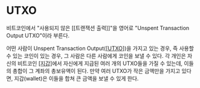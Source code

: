 # UTXO

비트코인에서 "사용되지 않은 [[트랜잭션 출력]]"을 영어로 "Unspent Transaction Output UTXO"이라 부른다.

어떤 사람이 Unspent Transaction Output([[UTXO]])을 가지고 있는 경우, 즉 사용할 수 있는 코인이 있는 경우, 그 사람은 다른 사람에게 코인을 보낼 수 있다. 각 개인은 자신의 비트코인 [[지갑]](wallet)에서 자신에게 지급된 여러 개의 UTXO들을 가질 수 있는데, 이들의 총합이 그 계좌의 총보유액이 된다. 만약 여러 UTXO가 작은 금액만을 가지고 있다면, 지갑(wallet)은 이들을 합쳐 큰 금액을 보낼 수 있게 한다.

[//begin]: # "Autogenerated link references for markdown compatibility"
[UTXO]: UTXO "UTXO"
[//end]: # "Autogenerated link references"